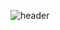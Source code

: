 ![header](https://capsule-render.vercel.app/api?type=waving&color=gradient&customColorList=29&height=300&section=header&text=yakcom&fontSize=90&fontAlignY=40&animation=fadeIn)



